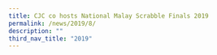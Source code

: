 ```yaml
---
title: CJC co hosts National Malay Scrabble Finals 2019
permalink: /news/2019/8/
description: ""
third_nav_title: "2019"
---
```

